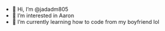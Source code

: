 - 👋 Hi, I’m @jadadm805
- 👀 I’m interested in Aaron
- 🌱 I’m currently learning how to code from my boyfriend lol
<!---
jadadm805/jadadm805 is a ✨ special ✨ repository because its `README.md` (this file) appears on your GitHub profile.
You can click the Preview link to take a look at your changes.
--->
